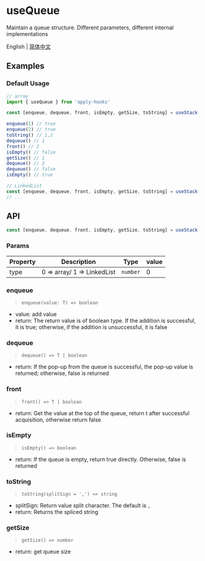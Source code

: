 # useQueue

Maintain a queue structure. Different parameters, different internal implementations

English | [简体中文](https://github.com/a572251465/w-hooks/blob/main/packages/src/useQueue/index.zh-CN.md)

## Examples

### Default Usage

```js
// array
import { useQueue } from 'apply-hooks'

const [enqueue, dequeue, front, isEmpty, getSize, toString] = useStack(0)

enqueue(1) // true
enqueue(2) // true
toString() // 1,2
dequeue() // 1
front() // 2
isEmpty() // false
getSize() // 1
dequeue() // 2
dequeue() // false
isEmpty() // true

// LinkedList
const [enqueue, dequeue, front, isEmpty, getSize, toString] = useStack(1)
// ...
```

## API

```typescript
const [enqueue, dequeue, front, isEmpty, getSize, toString] = useStack(type)
```

### Params

| Property | Description                 | Type     | value |
| -------- | --------------------------- | -------- | ----- |
| type     | 0 => array/ 1 => LinkedList | `number` | 0     |

### enqueue

> `enqueue(value: T) => boolean`

- value: add value
- return: The return value is of boolean type. If the addition is successful, it is true; otherwise, if the addition is unsuccessful, it is false

### dequeue

> `dequeue() => T | boolean`

- return: If the pop-up from the queue is successful, the pop-up value is returned; otherwise, false is returned

### front

> `front() => T | boolean`

- return: Get the value at the top of the queue, return t after successful acquisition, otherwise return false

### isEmpty

> `isEmpty() => boolean`

- return: If the queue is empty, return true directly. Otherwise, false is returned

### toString

> `toString(splitSign = ',') => string`

- splitSign: Return value split character. The default is `,`
- return: Returns the spliced string

### getSize

> `getSize() => number`

- return: get queue size
